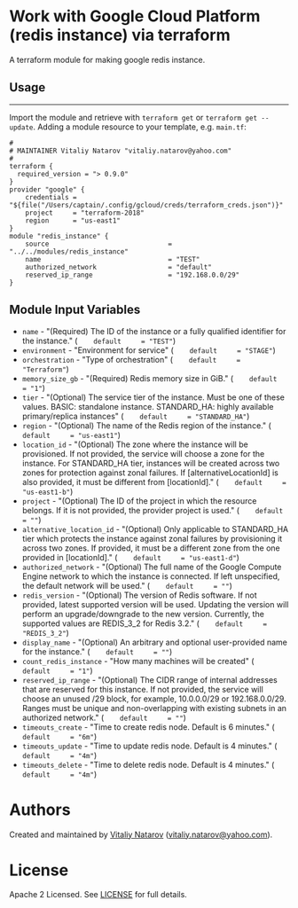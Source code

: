 # Work with Google Cloud  Platform (redis instance) via terraform

A terraform module for making google redis instance.
 
## Usage
--------

Import the module and retrieve with ```terraform get``` or ```terraform get --update```. Adding a module resource to your template, e.g. `main.tf`:

```
#
# MAINTAINER Vitaliy Natarov "vitaliy.natarov@yahoo.com"
#
terraform {
  required_version = "> 0.9.0"
}
provider "google" {
    credentials = "${file("/Users/captain/.config/gcloud/creds/terraform_creds.json")}"
    project     = "terraform-2018"
    region      = "us-east1"
}   
module "redis_instance" {
    source                              = "../../modules/redis_instance"
    name                                = "TEST"
    authorized_network                  = "default"
    reserved_ip_range                   = "192.168.0.0/29"
} 
```

Module Input Variables
----------------------
- `name` - "(Required) The ID of the instance or a fully qualified identifier for the instance." (`    default     = "TEST"`)
- `environment` - "Environment for service" (`    default     = "STAGE"`)
- `orchestration` - "Type of orchestration" (`    default     = "Terraform"`)
- `memory_size_gb` - "(Required) Redis memory size in GiB." (`    default     = "1"`)
- `tier` - "(Optional) The service tier of the instance. Must be one of these values. BASIC: standalone instance. STANDARD_HA: highly available primary/replica instances" (`    default     = "STANDARD_HA"`)
- `region` - "(Optional) The name of the Redis region of the instance." (`    default     = "us-east1"`)
- `location_id` - "(Optional) The zone where the instance will be provisioned. If not provided, the service will choose a zone for the instance. For STANDARD_HA tier, instances will be created across two zones for protection against zonal failures. If [alternativeLocationId] is also provided, it must be different from [locationId]." (`    default     = "us-east1-b"`)
- `project` - "(Optional) The ID of the project in which the resource belongs. If it is not provided, the provider project is used." (`    default     = ""`)
- `alternative_location_id` - "(Optional) Only applicable to STANDARD_HA tier which protects the instance against zonal failures by provisioning it across two zones. If provided, it must be a different zone from the one provided in [locationId]." (`    default     = "us-east1-d"`)
- `authorized_network` - "(Optional) The full name of the Google Compute Engine network to which the instance is connected. If left unspecified, the default network will be used." (`    default     = ""`)
- `redis_version` - "(Optional) The version of Redis software. If not provided, latest supported version will be used. Updating the version will perform an upgrade/downgrade to the new version. Currently, the supported values are REDIS_3_2 for Redis 3.2." (`    default     = "REDIS_3_2"`)
- `display_name` - "(Optional) An arbitrary and optional user-provided name for the instance." (`    default     = ""`)
- `count_redis_instance` - "How many machines will be created" (`    default     = "1"`)
- `reserved_ip_range` - "(Optional) The CIDR range of internal addresses that are reserved for this instance. If not provided, the service will choose an unused /29 block, for example, 10.0.0.0/29 or 192.168.0.0/29. Ranges must be unique and non-overlapping with existing subnets in an authorized network." (`    default     = ""`)
- `timeouts_create` - "Time to create redis node. Default is 6 minutes." (`    default     = "6m"`)
- `timeouts_update` - "Time to update redis node. Default is 4 minutes." (`    default     = "4m"`)
- `timeouts_delete` - "Time to delete redis node. Default is 4 minutes." (`    default     = "4m"`)

Authors
=======

Created and maintained by [Vitaliy Natarov](https://github.com/SebastianUA)
(vitaliy.natarov@yahoo.com).

License
=======

Apache 2 Licensed. See [LICENSE](https://github.com/SebastianUA/terraform/blob/master/LICENSE) for full details.
